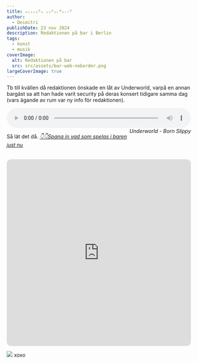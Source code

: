 ```yaml
---
title: ₘᵢₛₛₐᴰₑ ᵤₙᴰₑᵣᵂₒᵣₗᴰ
author:
  - Deimitri
publishDate: 23 nov 2024
description: Redaktionen på bar i Berlin
tags:
  - konst
  - musik
coverImage:
  alt: Redaktionen på bar
  src: src/assets/bar-web-noborder.png
largeCoverImage: true
---
```


Tb till kvällen då redaktionen önskade en låt av Underworld, varpå en annan bargäst sa att han hade varit security på deras konsert tidigare samma dag (vars ägande av rum var ny info för redaktionen).

<audio controls style="width: 100%">
  <source type="audio/mp3" src="/assets/audio/Underworld-Born_Slippy_Nuxx.mp3"></source>
  <source type="audio/ogg" src="/assets/audio/Underworld-Born_Slippy_Nuxx.ogg"></source>
  <p>Your browser does not support the audio element.</p>
</audio>
<i style="float: right;">Underworld - Born Slippy</i>

<br>

Så lät det då. [*👇👇Spana in vad som spelas i baren just nu*](https://open.spotify.com/playlist/2XZZ1u1GoPJQWw8hXMaeKD?si=cb5349c35ec64f32)

<br>

<iframe style="border-radius:12px" src="https://open.spotify.com/embed/playlist/2XZZ1u1GoPJQWw8hXMaeKD?utm_source=generator" width="100%" height="512" frameBorder="0" allowfullscreen="" allow="clipboard-write; encrypted-media; fullscreen; picture-in-picture" loading="lazy"></iframe>


<span class="flex flex-row flex-wrap items-baseline max-w-full"><img src="https://image-cdn-ak.spotifycdn.com/image/ab67706c0000da84776cd6d91e97bbc995653ad9">&nbsp;xoxo</span>